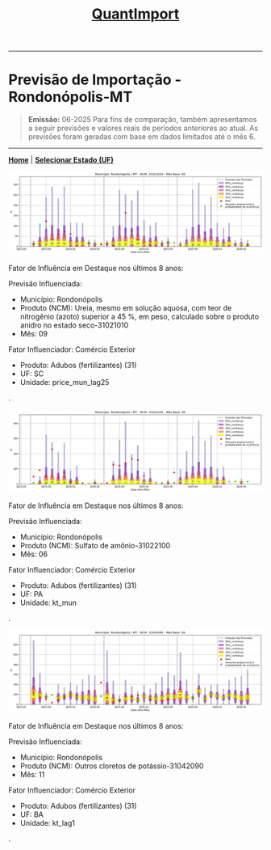 <header>
    <h1><a href="https://quantimportbrazil.github.io/Sobre/">QuantImport</a></h1>
</header>

---

# Previsão de Importação - Rondonópolis-MT

> **Emissão:** 06-2025
> Para fins de comparação, também apresentamos a seguir previsões e valores reais de períodos anteriores ao atual.
> As previsões foram geradas com base em dados limitados até o mês 6.

---

**[Home](https://quantimportbrazil.github.io/Sobre/)** | **[Selecionar Estado (UF)](https://quantimportbrazil.github.io/Unidades_Federativas/)**


![Gráfico de Previsão](31021010.png)

Fator de Influência em Destaque nos últimos 8 anos:

Previsão Influenciada:
- Município: Rondonópolis
- Produto (NCM): Ureia, mesmo em solução aquosa, com teor de nitrogênio (azoto) superior a 45 %, em peso, calculado sobre o produto anidro no estado seco-31021010 
- Mês: 09


Fator Influenciador: Comércio Exterior
- Produto: Adubos (fertilizantes) (31)
- UF: SC
- Unidade: price_mun_lag25










.

![Gráfico de Previsão](31022100.png)

Fator de Influência em Destaque nos últimos 8 anos:

Previsão Influenciada:
- Município: Rondonópolis
- Produto (NCM): Sulfato de amônio-31022100 
- Mês: 06


Fator Influenciador: Comércio Exterior
- Produto: Adubos (fertilizantes) (31)
- UF: PA
- Unidade: kt_mun










.

![Gráfico de Previsão](31042090.png)

Fator de Influência em Destaque nos últimos 8 anos:

Previsão Influenciada:
- Município: Rondonópolis
- Produto (NCM): Outros cloretos de potássio-31042090 
- Mês: 11


Fator Influenciador: Comércio Exterior
- Produto: Adubos (fertilizantes) (31)
- UF: BA
- Unidade: kt_lag1










.